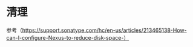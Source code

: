 # 清理


参考（https://support.sonatype.com/hc/en-us/articles/213465138-How-can-I-configure-Nexus-to-reduce-disk-space-）
